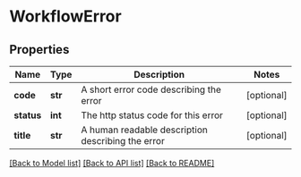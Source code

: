 # WorkflowError

## Properties
Name | Type | Description | Notes
------------ | ------------- | ------------- | -------------
**code** | **str** | A short error code describing the error | [optional] 
**status** | **int** | The http status code for this error | [optional] 
**title** | **str** | A human readable description describing the error | [optional] 

[[Back to Model list]](../README.md#documentation-for-models) [[Back to API list]](../README.md#documentation-for-api-endpoints) [[Back to README]](../README.md)


